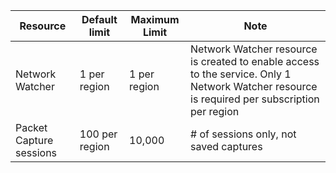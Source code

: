 | Resource | Default limit | Maximum Limit | Note |
| --- | --- | --- | --- |
| Network Watcher | 1 per region  | 1 per region |  Network Watcher resource is created to enable access to the service. Only 1 Network Watcher resource is required per subscription per region |
| Packet Capture sessions |100 per region | 10,000 |# of sessions only, not saved captures |
